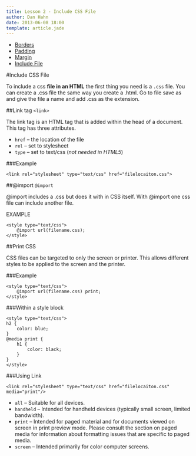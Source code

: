 ```yaml
---
title: Lesson 2 - Include CSS File
author: Dan Hahn
date: 2013-06-08 18:00
template: article.jade
---
```


<span class="more"></span>

* [Borders](/articles/lesson-2/#Borders)
* [Padding](/articles/lesson-2/#Padding)
* [Margin](/articles/lesson-2/#Margin)
* [Include File](#)

#Include CSS File

To include a css **file in an HTML** the first thing you need is a `.css` file.  You can create a .css file the same way you create a .html.  Go to file save as and give the file a name and add .css as the extension.

##Link tag `<link>`

The link tag is an HTML tag that is added within the head of a document.  This tag has three attributes.

* `href` – the location of the file
* `rel` – set to stylesheet
* `type` – set to text/css (*not needed in HTML5*)

###Example

	<link rel="stylesheet" type="text/css" href="filelocaiton.css">

##@import `@import`

@import includes a .css but does it with in CSS itself.  With @import one css file can include another file.

EXAMPLE

	<style type="text/css">
		@import url(filename.css);
	</style>

##Print CSS

CSS files can be targeted to only the screen or printer.  This allows different styles to be applied to the screen and the printer.

###Example

	<style type="text/css">
		@import url(filename.css) print;
	</style>

###Within a style block

	<style type="text/css">
	h2 {
		color: blue;
	}
	@media print {
		h1 {
			color: black;
		}
	}
	</style>

###Using Link

	<link rel="stylesheet" type="text/css" href="filelocaiton.css" media="print"/>


* `all` – Suitable for all devices.
* `handheld` – Intended for handheld devices (typically small screen, limited bandwidth).
* `print` – Intended for paged material and for documents viewed on screen in print preview mode. Please consult the section on paged media for information about formatting issues that are specific to paged media.
* `screen` – Intended primarily for color computer screens.

 <script src="lesson-2.js"></script>